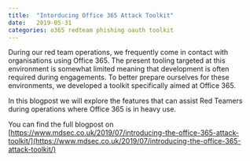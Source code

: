 ```yaml
---
title:  "Intorducing Office 365 Attack Toolkit"
date:   2019-05-31
categories: o365 redteam phishing oauth toolkit
---
```


During our red team operations, we frequently come in contact with organisations using Office 365. The present tooling targeted at this environment is somewhat limited meaning that development is often required during engagements. To better prepare ourselves for these environments, we developed a toolkit specifically aimed at Office 365.


In this blogpost we will explore the features that can assist Red Teamers during operations where Office 365 is in heavy use.

You can find the full blogpost on [https://www.mdsec.co.uk/2019/07/introducing-the-office-365-attack-toolkit/](https://www.mdsec.co.uk/2019/07/introducing-the-office-365-attack-toolkit/)
